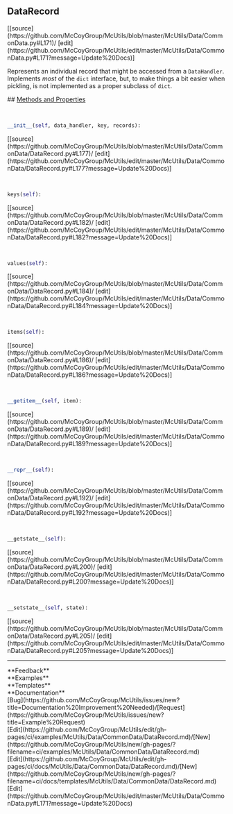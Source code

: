 ## <a id="McUtils.McUtils.Data.CommonData.DataRecord">DataRecord</a> 

<div class="docs-source-link" markdown="1">
[[source](https://github.com/McCoyGroup/McUtils/blob/master/McUtils/Data/CommonData.py#L171)/
[edit](https://github.com/McCoyGroup/McUtils/edit/master/McUtils/Data/CommonData.py#L171?message=Update%20Docs)]
</div>

Represents an individual record that might be accessed from a `DataHandler`.
Implements _most_ of the `dict` interface, but, to make things a bit easier when
pickling, is not implemented as a proper subclass of `dict`.







<div class="collapsible-section">
 <div class="collapsible-section collapsible-section-header" markdown="1">
## <a class="collapse-link" data-toggle="collapse" href="#methods" markdown="1"> Methods and Properties</a> <a class="float-right" data-toggle="collapse" href="#methods"><i class="fa fa-chevron-down"></i></a>
 </div>
 <div class="collapsible-section collapsible-section-body collapse show" id="methods" markdown="1">
 
<a id="McUtils.McUtils.Data.CommonData.DataRecord.__init__" class="docs-object-method">&nbsp;</a> 
```python
__init__(self, data_handler, key, records): 
```
<div class="docs-source-link" markdown="1">
[[source](https://github.com/McCoyGroup/McUtils/blob/master/McUtils/Data/CommonData/DataRecord.py#L177)/
[edit](https://github.com/McCoyGroup/McUtils/edit/master/McUtils/Data/CommonData/DataRecord.py#L177?message=Update%20Docs)]
</div>


<a id="McUtils.McUtils.Data.CommonData.DataRecord.keys" class="docs-object-method">&nbsp;</a> 
```python
keys(self): 
```
<div class="docs-source-link" markdown="1">
[[source](https://github.com/McCoyGroup/McUtils/blob/master/McUtils/Data/CommonData/DataRecord.py#L182)/
[edit](https://github.com/McCoyGroup/McUtils/edit/master/McUtils/Data/CommonData/DataRecord.py#L182?message=Update%20Docs)]
</div>


<a id="McUtils.McUtils.Data.CommonData.DataRecord.values" class="docs-object-method">&nbsp;</a> 
```python
values(self): 
```
<div class="docs-source-link" markdown="1">
[[source](https://github.com/McCoyGroup/McUtils/blob/master/McUtils/Data/CommonData/DataRecord.py#L184)/
[edit](https://github.com/McCoyGroup/McUtils/edit/master/McUtils/Data/CommonData/DataRecord.py#L184?message=Update%20Docs)]
</div>


<a id="McUtils.McUtils.Data.CommonData.DataRecord.items" class="docs-object-method">&nbsp;</a> 
```python
items(self): 
```
<div class="docs-source-link" markdown="1">
[[source](https://github.com/McCoyGroup/McUtils/blob/master/McUtils/Data/CommonData/DataRecord.py#L186)/
[edit](https://github.com/McCoyGroup/McUtils/edit/master/McUtils/Data/CommonData/DataRecord.py#L186?message=Update%20Docs)]
</div>


<a id="McUtils.McUtils.Data.CommonData.DataRecord.__getitem__" class="docs-object-method">&nbsp;</a> 
```python
__getitem__(self, item): 
```
<div class="docs-source-link" markdown="1">
[[source](https://github.com/McCoyGroup/McUtils/blob/master/McUtils/Data/CommonData/DataRecord.py#L189)/
[edit](https://github.com/McCoyGroup/McUtils/edit/master/McUtils/Data/CommonData/DataRecord.py#L189?message=Update%20Docs)]
</div>


<a id="McUtils.McUtils.Data.CommonData.DataRecord.__repr__" class="docs-object-method">&nbsp;</a> 
```python
__repr__(self): 
```
<div class="docs-source-link" markdown="1">
[[source](https://github.com/McCoyGroup/McUtils/blob/master/McUtils/Data/CommonData/DataRecord.py#L192)/
[edit](https://github.com/McCoyGroup/McUtils/edit/master/McUtils/Data/CommonData/DataRecord.py#L192?message=Update%20Docs)]
</div>


<a id="McUtils.McUtils.Data.CommonData.DataRecord.__getstate__" class="docs-object-method">&nbsp;</a> 
```python
__getstate__(self): 
```
<div class="docs-source-link" markdown="1">
[[source](https://github.com/McCoyGroup/McUtils/blob/master/McUtils/Data/CommonData/DataRecord.py#L200)/
[edit](https://github.com/McCoyGroup/McUtils/edit/master/McUtils/Data/CommonData/DataRecord.py#L200?message=Update%20Docs)]
</div>


<a id="McUtils.McUtils.Data.CommonData.DataRecord.__setstate__" class="docs-object-method">&nbsp;</a> 
```python
__setstate__(self, state): 
```
<div class="docs-source-link" markdown="1">
[[source](https://github.com/McCoyGroup/McUtils/blob/master/McUtils/Data/CommonData/DataRecord.py#L205)/
[edit](https://github.com/McCoyGroup/McUtils/edit/master/McUtils/Data/CommonData/DataRecord.py#L205?message=Update%20Docs)]
</div>
 </div>
</div>












---


<div markdown="1" class="text-secondary">
<div class="container">
  <div class="row">
   <div class="col" markdown="1">
**Feedback**   
</div>
   <div class="col" markdown="1">
**Examples**   
</div>
   <div class="col" markdown="1">
**Templates**   
</div>
   <div class="col" markdown="1">
**Documentation**   
</div>
   <div class="col" markdown="1">
   
</div>
   <div class="col" markdown="1">
   
</div>
   <div class="col" markdown="1">
   
</div>
</div>
  <div class="row">
   <div class="col" markdown="1">
[Bug](https://github.com/McCoyGroup/McUtils/issues/new?title=Documentation%20Improvement%20Needed)/[Request](https://github.com/McCoyGroup/McUtils/issues/new?title=Example%20Request)   
</div>
   <div class="col" markdown="1">
[Edit](https://github.com/McCoyGroup/McUtils/edit/gh-pages/ci/examples/McUtils/Data/CommonData/DataRecord.md)/[New](https://github.com/McCoyGroup/McUtils/new/gh-pages/?filename=ci/examples/McUtils/Data/CommonData/DataRecord.md)   
</div>
   <div class="col" markdown="1">
[Edit](https://github.com/McCoyGroup/McUtils/edit/gh-pages/ci/docs/McUtils/Data/CommonData/DataRecord.md)/[New](https://github.com/McCoyGroup/McUtils/new/gh-pages/?filename=ci/docs/templates/McUtils/Data/CommonData/DataRecord.md)   
</div>
   <div class="col" markdown="1">
[Edit](https://github.com/McCoyGroup/McUtils/edit/master/McUtils/Data/CommonData.py#L171?message=Update%20Docs)   
</div>
   <div class="col" markdown="1">
   
</div>
   <div class="col" markdown="1">
   
</div>
   <div class="col" markdown="1">
   
</div>
</div>
</div>
</div>